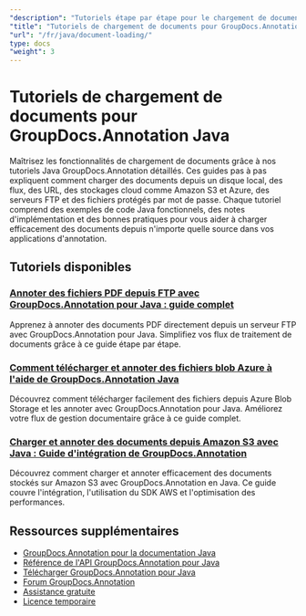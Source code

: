 ```yaml
---
"description": "Tutoriels étape par étape pour le chargement de documents à partir de diverses sources à l'aide de GroupDocs.Annotation pour Java."
"title": "Tutoriels de chargement de documents pour GroupDocs.Annotation Java"
"url": "/fr/java/document-loading/"
type: docs
"weight": 3
---
```


# Tutoriels de chargement de documents pour GroupDocs.Annotation Java

Maîtrisez les fonctionnalités de chargement de documents grâce à nos tutoriels Java GroupDocs.Annotation détaillés. Ces guides pas à pas expliquent comment charger des documents depuis un disque local, des flux, des URL, des stockages cloud comme Amazon S3 et Azure, des serveurs FTP et des fichiers protégés par mot de passe. Chaque tutoriel comprend des exemples de code Java fonctionnels, des notes d'implémentation et des bonnes pratiques pour vous aider à charger efficacement des documents depuis n'importe quelle source dans vos applications d'annotation.

## Tutoriels disponibles

### [Annoter des fichiers PDF depuis FTP avec GroupDocs.Annotation pour Java : guide complet](./annotate-pdf-ftp-groupdocs-java/)
Apprenez à annoter des documents PDF directement depuis un serveur FTP avec GroupDocs.Annotation pour Java. Simplifiez vos flux de traitement de documents grâce à ce guide étape par étape.

### [Comment télécharger et annoter des fichiers blob Azure à l'aide de GroupDocs.Annotation Java](./download-annotate-azure-blob-groupdocs-java/)
Découvrez comment télécharger facilement des fichiers depuis Azure Blob Storage et les annoter avec GroupDocs.Annotation pour Java. Améliorez votre flux de gestion documentaire grâce à ce guide complet.

### [Charger et annoter des documents depuis Amazon S3 avec Java : Guide d'intégration de GroupDocs.Annotation](./annotate-documents-amazon-s3-java-groupdocs/)
Découvrez comment charger et annoter efficacement des documents stockés sur Amazon S3 avec GroupDocs.Annotation en Java. Ce guide couvre l'intégration, l'utilisation du SDK AWS et l'optimisation des performances.

## Ressources supplémentaires

- [GroupDocs.Annotation pour la documentation Java](https://docs.groupdocs.com/annotation/java/)
- [Référence de l'API GroupDocs.Annotation pour Java](https://reference.groupdocs.com/annotation/java/)
- [Télécharger GroupDocs.Annotation pour Java](https://releases.groupdocs.com/annotation/java/)
- [Forum GroupDocs.Annotation](https://forum.groupdocs.com/c/annotation)
- [Assistance gratuite](https://forum.groupdocs.com/)
- [Licence temporaire](https://purchase.groupdocs.com/temporary-license/)